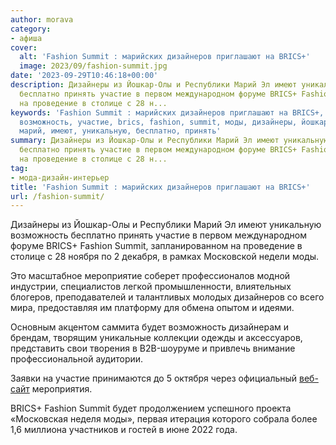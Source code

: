 ```yaml
---
author: morava
category:
- афиша
cover:
  alt: 'Fashion Summit : марийских дизайнеров приглашают на BRICS+'
  image: 2023/09/fashion-summit.jpg
date: '2023-09-29T10:46:18+00:00'
description: Дизайнеры из Йошкар-Олы и Республики Марий Эл имеют уникальную возможность
  бесплатно принять участие в первом международном форуме BRICS+ Fashion Summit, запланированном
  на проведение в столице с 28 н...
keywords: 'Fashion Summit : марийских дизайнеров приглашают на BRICS+, мода-дизайн-интерьер,
  возможность, участие, brics, fashion, summit, моды, дизайнеры, йошкар, олы, республики,
  марий, имеют, уникальную, бесплатно, принять'
summary: Дизайнеры из Йошкар-Олы и Республики Марий Эл имеют уникальную возможность
  бесплатно принять участие в первом международном форуме BRICS+ Fashion Summit, запланированном
  на проведение в столице с 28 н...
tag:
- мода-дизайн-интерьер
title: 'Fashion Summit : марийских дизайнеров приглашают на BRICS+'
url: /fashion-summit/
---
```


Дизайнеры из Йошкар-Олы и Республики Марий Эл имеют уникальную возможность бесплатно принять участие в первом международном форуме BRICS+ Fashion Summit, запланированном на проведение в столице с 28 ноября по 2 декабря, в рамках Московской недели моды.

Это масштабное мероприятие соберет профессионалов модной индустрии, специалистов легкой промышленности, влиятельных блогеров, преподавателей и талантливых молодых дизайнеров со всего мира, предоставляя им платформу для обмена опытом и идеями.

Основным акцентом саммита будет возможность дизайнерам и брендам, творящим уникальные коллекции одежды и аксессуаров, представить свои творения в B2B-шоуруме и привлечь внимание профессиональной аудитории.

Заявки на участие принимаются до 5 октября через официальный [веб-сайт](https://fashionsummit.org/) мероприятия.

BRICS+ Fashion Summit будет продолжением успешного проекта «Московская неделя моды», первая итерация которого собрала более 1,6 миллиона участников и гостей в июне 2022 года.